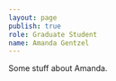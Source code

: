 ```yaml
---
layout: page
publish: true
role: Graduate Student
name: Amanda Gentzel
---
```

Some stuff about Amanda.
